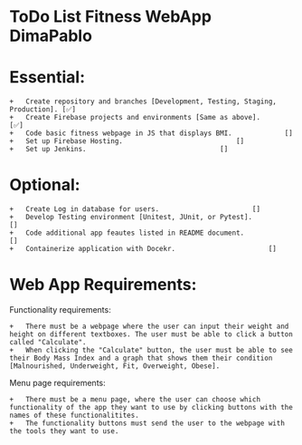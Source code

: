 ToDo List Fitness WebApp DimaPablo
===========================================================================================================


Essential:
===========================================================================================================
	+	Create repository and branches [Development, Testing, Staging, Production].	[✅]
	+	Create Firebase projects and environments [Same as above].			[✅]
	+	Code basic fitness webpage in JS that displays BMI.				[]
	+	Set up Firebase Hosting.							[]
	+	Set up Jenkins.									[]

Optional:
===========================================================================================================
	+	Create Log in database for users.						[]
	+	Develop Testing environment [Unitest, JUnit, or Pytest].			[]
	+	Code additional app feautes listed in README document.				[]
	+	Containerize application with Docekr.						[]


 Web App Requirements:
===========================================================================================================

Functionality requirements:

  	+ 	There must be a webpage where the user can input their weight and height on different textboxes. The user must be able to click a button called "Calculate".
   	+	When clicking the "Calculate" button, the user must be able to see their Body Mass Index and a graph that shows them their condition [Malnourished, Underweight, Fit, Overweight, Obese]. 

Menu page requirements:

  	+ 	There must be a menu page, where the user can choose which functionality of the app they want to use by clicking buttons with the names of these functionalitites.
   	+	The functionality buttons must send the user to the webpage with the tools they want to use.
